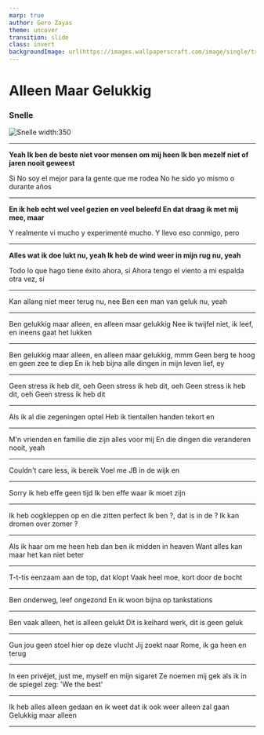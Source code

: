 ```yaml
---
marp: true
author: Gero Zayas
theme: uncover
transition: slide
class: invert
backgroundImage: url(https://images.wallpaperscraft.com/image/single/train_fog_rail_54247_1280x720.jpg)
---
```


# Alleen Maar Gelukkig

### Snelle

![Snelle width:350](https://images.genius.com/c532e658ce03c0281d1ac290af1b76cb.1000x1000x1.jpg)

---

**Yeah
Ik ben de beste niet voor mensen om mij heen
Ik ben mezelf niet of jaren nooit geweest**

Si
No soy el mejor para la gente que me rodea
No he sido yo mismo o durante años

---

**En ik heb echt wel veel gezien en veel beleefd
En dat draag ik met mij mee, maar**

Y realmente vi mucho y experimenté mucho.
Y llevo eso conmigo, pero

---

**Alles wat ik doe lukt nu, yeah
Ik heb de wind weer in mijn rug nu, yeah**

Todo lo que hago tiene éxito ahora, sí
Ahora tengo el viento a mi espalda otra vez, sí

---

Kan allang niet meer terug nu, nee
Ben een man van geluk nu, yeah

---

Ben gelukkig maar alleen, en alleen maar gelukkig
Nee ik twijfel niet, ik leef, en ineens gaat het lukken

---

Ben gelukkig maar alleen, en alleen maar gelukkig, mmm
Geen berg te hoog en geen zee te diep
En ik heb bijna alle dingen in mijn leven lief, ey

---

Geen stress ik heb dit, oeh
Geen stress ik heb dit, oeh
Geen stress ik heb dit, oeh
Geen stress ik heb dit

---

Als ik al die zegeningen optel
Heb ik tientallen handen tekort en

---

M'n vrienden en familie die zijn alles voor mij
En die dingen die veranderen nooit, yeah

---

Couldn't care less, ik bereik
Voel me JB in de wijk en

---

Sorry ik heb effe geen tijd
Ik ben effe waar ik moet zijn

---

Ik heb oogkleppen op en die zitten perfect
Ik ben ?, dat is in de ?
Ik kan dromen over zomer ?

---

Als ik haar om me heen heb dan ben ik midden in heaven
Want alles kan maar het kan niet beter

---

T-t-tis eenzaam aan de top, dat klopt
Vaak heel moe, kort door de bocht

---
Ben onderweg, leef ongezond
En ik woon bijna op tankstations

---

Ben vaak alleen, het is alleen gelukt
Dit is keihard werk, dit is geen geluk

---

Gun jou geen stoel hier op deze vlucht
Jij zoekt naar Rome, ik ga heen en terug

---

In een privéjet, just me, myself en mijn sigaret
Ze noemen mij gek als ik in de spiegel zeg: 'We the best'

---

Ik heb alles alleen gedaan en ik weet dat ik ook weer alleen zal gaan
Gelukkig maar alleen

---
